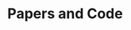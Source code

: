 ---
title: Papers and Code
# subtitle: Papers in GDL
layout: paperscode
# layout: "page"
icon: fa-book
order: 3
---